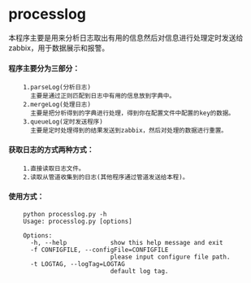 processlog
==========
本程序主要是用来分析日志取出有用的信息然后对信息进行处理定时发送给zabbix，用于数据展示和报警。

#### 程序主要分为三部分：
        1.parseLog(分析日志)
          主要是通过正则匹配到日志中有用的信息放到字典中。
        2.mergeLog(处理日志)
          主要是把分析得到的字典进行处理，得到你在配置文件中配置的key的数据。
        3.queueLog(定时发送程序)
          主要是定时处理得到的结果发送到zabbix，然后对处理的数据进行重置。

#### 获取日志的方式两种方式：
        1.直接读取日志文件。
        2.读取从管道收集到的日志(其他程序通过管道发送给本程)。

#### 使用方式：
        python processlog.py -h
        Usage: processlog.py [options]

        Options:
          -h, --help            show this help message and exit
          -f CONFIGFILE, --configFile=CONFIGFILE
                                please input configure file path.
          -t LOGTAG, --logTag=LOGTAG
                                default log tag.


